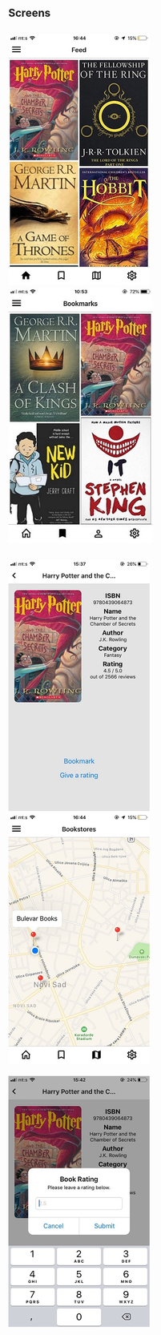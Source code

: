 ## Screens
![Feed Screen](./docs/images/feed.jpg) ![Bookmark Screen](./docs/images/bookmarks.jpg)
---
![Bookmark Screen](./docs/images/details.jpg) ![Bookstores Map Screen](./docs/images/bookstores.jpg)  
---
![Rating Dialog](./docs/images/rating.jpg) 